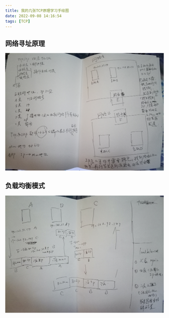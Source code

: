 ```yaml
---
title: 我的几张TCP原理学习手绘图
date: 2022-09-08 14:16:54
tags: [TCP]
---
```


## 网络寻址原理
![](20220908-我的几张TCP原理学习手绘图/网络寻址原理.jpg)

## 负载均衡模式
![](20220908-我的几张TCP原理学习手绘图/负载均衡模式.jpg)